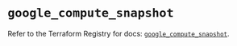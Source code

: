 # `google_compute_snapshot`

Refer to the Terraform Registry for docs: [`google_compute_snapshot`](https://registry.terraform.io/providers/hashicorp/google-beta/5.43.1/docs/resources/google_compute_snapshot).
